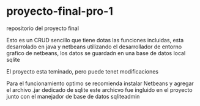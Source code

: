 # proyecto-final-pro-1
repositorio del proyecto final

Esto es un CRUD sencillo que tiene dotas las funciones incluidas, esta desarrolado en java y netbeans utilizando el desarrollador de entorno grafico de netbeans,
los datos se guardadn en una base de datos local sqlite

El proyecto esta teminado, pero puede tenet modificaciones 

Para el funcionamiento optimo se recomienda instalar Netbeans y agregar el archivo .jar dedicado de sqlite este archicvo fue ingluido en el proyecto junto con el manejador de base de datos sqliteadmin
